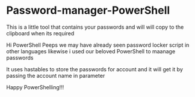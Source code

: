# Password-manager-PowerShell
This is a little tool that contains your passwords and will will copy to the clipboard when its required

Hi PowerShell Peeps we may have already seen password locker script in other languages likewise i used our beloved PowerShell to maanage passwords

It uses hastables to store the passwords for account and it will get it by passing the account name in parameter


Happy PowerShelling!!!
